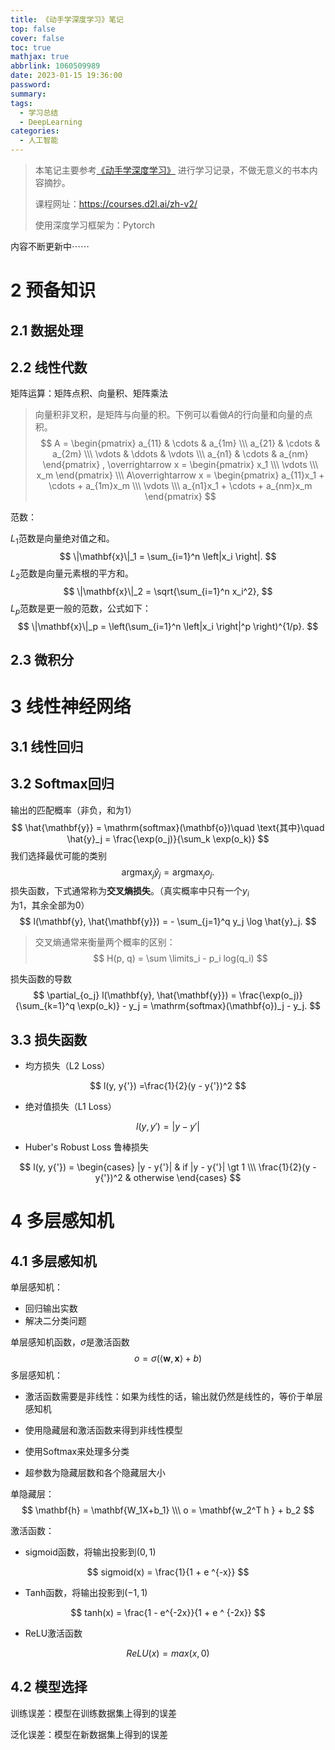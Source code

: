 ```yaml
---
title: 《动手学深度学习》笔记
top: false
cover: false
toc: true
mathjax: true
abbrlink: 1060509989
date: 2023-01-15 19:36:00
password:
summary:
tags:
  - 学习总结
  - DeepLearning
categories:
  - 人工智能
---
```


>  本笔记主要参考[《动手学深度学习》](https://zh-v2.d2l.ai/index.html) 进行学习记录，不做无意义的书本内容摘抄。
>
> 课程网址：https://courses.d2l.ai/zh-v2/
>
> 使用深度学习框架为：Pytorch

内容不断更新中$\cdots \cdots$

# 2 预备知识

## 2.1 数据处理

## 2.2 线性代数

矩阵运算：矩阵点积、向量积、矩阵乘法

> 向量积非叉积，是矩阵与向量的积。下例可以看做$A$的行向量和向量的点积。
> $$
> A = 
> \begin{pmatrix}
> a_{11} & \cdots & a_{1m} \\\
> a_{21} & \cdots & a_{2m} \\\
> \vdots & \ddots & \vdots \\\
> a_{n1} & \cdots & a_{nm}
> \end{pmatrix} ,
> \overrightarrow x = 
> \begin{pmatrix}
> x_1 \\\
> \vdots \\\
> x_m
> \end{pmatrix}
> \\\
> A\overrightarrow x = 
> \begin{pmatrix}
> a_{11}x_1 + \cdots + a_{1m}x_m \\\
> \vdots \\\
> a_{n1}x_1 + \cdots + a_{nm}x_m
> \end{pmatrix}
> $$
> 

范数：

$L_1$范数是向量绝对值之和。
$$
\|\mathbf{x}\|_1 = \sum_{i=1}^n \left|x_i \right|.
$$
$L_2$范数是向量元素根的平方和。
$$
\|\mathbf{x}\|_2 = \sqrt{\sum_{i=1}^n x_i^2},
$$
$L_p$范数是更一般的范数，公式如下：
$$
\|\mathbf{x}\|_p = \left(\sum_{i=1}^n \left|x_i \right|^p \right)^{1/p}.
$$

## 2.3 微积分

# 3 线性神经网络

## 3.1 线性回归

## 3.2 Softmax回归

输出的匹配概率（非负，和为1）
$$
\hat{\mathbf{y}} = \mathrm{softmax}(\mathbf{o})\quad \text{其中}\quad \hat{y}_j = \frac{\exp(o_j)}{\sum_k \exp(o_k)}
$$
我们选择最优可能的类别
$$
\mathop {argmax}_j \hat y_j = \mathop {argmax}_j o_j.
$$
损失函数，下式通常称为**交叉熵损失**。（真实概率中只有一个$y_i$为1，其余全部为0）
$$
l(\mathbf{y}, \hat{\mathbf{y}}) = - \sum_{j=1}^q y_j \log \hat{y}_j.
$$

> 交叉熵通常来衡量两个概率的区别：
> $$
> H(p, q) = \sum \limits_i - p_i log(q_i)
> $$

损失函数的导数
$$
\partial_{o_j} l(\mathbf{y}, \hat{\mathbf{y}}) = \frac{\exp(o_j)}{\sum_{k=1}^q \exp(o_k)} - y_j = \mathrm{softmax}(\mathbf{o})_j - y_j.
$$

## 3.3 损失函数

- 均方损失（L2 Loss）

$$
l(y, y{'}) =\frac{1}{2}(y - y{'})^2
$$

- 绝对值损失（L1 Loss）

$$
l(y,y{'}) = |y - y{'}|
$$

- Huber's Robust Loss 鲁棒损失

$$
l(y, y{'}) = 
\begin{cases}
|y - y{'}| & if |y - y{'}| \gt 1 \\\
\frac{1}{2}(y - y{'})^2 & otherwise
\end{cases}
$$



# 4 多层感知机

## 4.1 多层感知机

单层感知机：

- 回归输出实数
- 解决二分类问题

单层感知机函数，$\sigma$是激活函数
$$
o = \sigma (\langle \mathbf{w} , \mathbf{x} \rangle + b )
$$
多层感知机：

- 激活函数需要是非线性：如果为线性的话，输出就仍然是线性的，等价于单层感知机

- 使用隐藏层和激活函数来得到非线性模型
- 使用Softmax来处理多分类
- 超参数为隐藏层数和各个隐藏层大小

单隐藏层：
$$
\mathbf{h} = \mathbf{W_1X+b_1} \\\
o = \mathbf{w_2^T h } + b_2
$$


激活函数：

- sigmoid函数，将输出投影到$(0, 1)$

$$
sigmoid(x) = \frac{1}{1 + e ^{-x}}
$$

- Tanh函数，将输出投影到$(-1, 1)$

$$
tanh(x) = \frac{1 - e^{-2x}}{1 + e ^ {-2x}}
$$

- ReLU激活函数

$$
ReLU(x) = max(x, 0)
$$

## 4.2 模型选择

训练误差：模型在训练数据集上得到的误差

泛化误差：模型在新数据集上得到的误差
